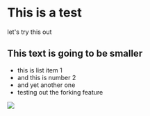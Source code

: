 # This is a test

let's try this out

## This text is going to be smaller

* this is list item 1
* and this is number 2
* and yet another one
* testing out the forking feature

![](images.jpg)
